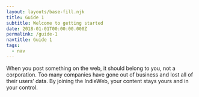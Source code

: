 ```yaml
---
layout: layouts/base-fill.njk
title: Guide 1
subtitle: Welcome to getting started
date: 2018-01-01T00:00:00.000Z
permalink: /guide-1
navtitle: Guide 1
tags:
  - nav
---
```

When you post something on the web, it should belong to you, not a corporation. Too many companies have gone out of business and lost all of their users’ data. By joining the IndieWeb, your content stays yours and in your control.